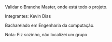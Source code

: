 Validar o Branche Master, onde está todo o projeto.

Integrantes:
Kevin Dias

Bacharelado em Engenharia da computação.

Nota: Fiz sozinho, não localizei um grupo
